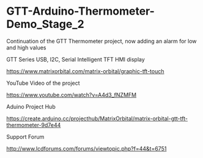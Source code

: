 # GTT-Arduino-Thermometer-Demo_Stage_2
Continuation of the GTT Thermometer project, now adding an alarm for low and high values

GTT Series USB, I2C, Serial Intelligent TFT HMI display

https://www.matrixorbital.com/matrix-orbital/graphic-tft-touch

YouTube Video of the project

https://www.youtube.com/watch?v=A4d3_fNZMFM

Aduino Project Hub

https://create.arduino.cc/projecthub/MatrixOrbital/matrix-orbital-gtt-tft-thermometer-9d7e44

Support Forum

http://www.lcdforums.com/forums/viewtopic.php?f=44&t=6751
